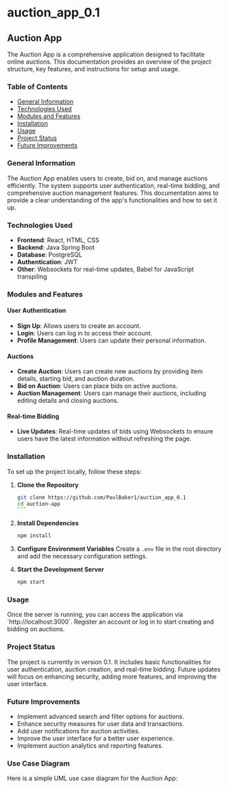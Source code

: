 ﻿# auction_app_0.1

## Auction App

The Auction App is a comprehensive application designed to facilitate online auctions. This documentation provides an overview of the project structure, key features, and instructions for setup and usage.

### Table of Contents

- [General Information](#general-information)
- [Technologies Used](#technologies-used)
- [Modules and Features](#modules-and-features)
- [Installation](#installation)
- [Usage](#usage)
- [Project Status](#project-status)
- [Future Improvements](#future-improvements)

### General Information

The Auction App enables users to create, bid on, and manage auctions efficiently. The system supports user authentication, real-time bidding, and comprehensive auction management features. This documentation aims to provide a clear understanding of the app's functionalities and how to set it up.

### Technologies Used

- **Frontend**: React, HTML, CSS
- **Backend**: Java Spring Boot
- **Database**: PostgreSQL
- **Authentication**: JWT
- **Other**: Websockets for real-time updates, Babel for JavaScript transpiling

### Modules and Features

#### User Authentication
- **Sign Up**: Allows users to create an account.
- **Login**: Users can log in to access their account.
- **Profile Management**: Users can update their personal information.

#### Auctions
- **Create Auction**: Users can create new auctions by providing item details, starting bid, and auction duration.
- **Bid on Auction**: Users can place bids on active auctions.
- **Auction Management**: Users can manage their auctions, including editing details and closing auctions.

#### Real-time Bidding
- **Live Updates**: Real-time updates of bids using Websockets to ensure users have the latest information without refreshing the page.

### Installation

To set up the project locally, follow these steps:

1. **Clone the Repository**
   ````sh
   git clone https://github.com/PaulBaker1/auction_app_0.1
   cd auction-app
   ```

2. **Install Dependencies**
   ```sh
   npm install
   ```

3. **Configure Environment Variables**
   Create a `.env` file in the root directory and add the necessary configuration settings.

4. **Start the Development Server**
   ```sh
   npm start
   ```

### Usage

Once the server is running, you can access the application via \`http://localhost:3000\`. Register an account or log in to start creating and bidding on auctions.

### Project Status

The project is currently in version 0.1. It includes basic functionalities for user authentication, auction creation, and real-time bidding. Future updates will focus on enhancing security, adding more features, and improving the user interface.

### Future Improvements

- Implement advanced search and filter options for auctions.
- Enhance security measures for user data and transactions.
- Add user notifications for auction activities.
- Improve the user interface for a better user experience.
- Implement auction analytics and reporting features.

### Use Case Diagram

Here is a simple UML use case diagram for the Auction App:
